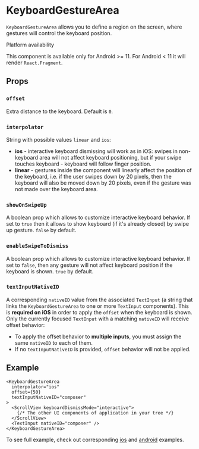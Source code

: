 # KeyboardGestureArea

`KeyboardGestureArea` allows you to define a region on the screen, where gestures will control the keyboard position.

Platform availability

This component is available only for Android >= 11. For Android < 11 it will render `React.Fragment`.

## Props[​](/react-native-keyboard-controller/pr-preview/pr-997/docs/api/keyboard-gesture-area.md#props "Direct link to Props")

### `offset`[​](/react-native-keyboard-controller/pr-preview/pr-997/docs/api/keyboard-gesture-area.md#offset "Direct link to offset")

Extra distance to the keyboard. Default is `0`.

### `interpolator`[​](/react-native-keyboard-controller/pr-preview/pr-997/docs/api/keyboard-gesture-area.md#interpolator- "Direct link to interpolator-")

String with possible values `linear` and `ios`:

* **ios** - interactive keyboard dismissing will work as in iOS: swipes in non-keyboard area will not affect keyboard positioning, but if your swipe touches keyboard - keyboard will follow finger position.
* **linear** - gestures inside the component will linearly affect the position of the keyboard, i.e. if the user swipes down by 20 pixels, then the keyboard will also be moved down by 20 pixels, even if the gesture was not made over the keyboard area.

### `showOnSwipeUp`[​](/react-native-keyboard-controller/pr-preview/pr-997/docs/api/keyboard-gesture-area.md#showonswipeup- "Direct link to showonswipeup-")

A boolean prop which allows to customize interactive keyboard behavior. If set to `true` then it allows to show keyboard (if it's already closed) by swipe up gesture. `false` by default.

### `enableSwipeToDismiss`[​](/react-native-keyboard-controller/pr-preview/pr-997/docs/api/keyboard-gesture-area.md#enableswipetodismiss- "Direct link to enableswipetodismiss-")

A boolean prop which allows to customize interactive keyboard behavior. If set to `false`, then any gesture will not affect keyboard position if the keyboard is shown. `true` by default.

### `textInputNativeID`[​](/react-native-keyboard-controller/pr-preview/pr-997/docs/api/keyboard-gesture-area.md#textinputnativeid- "Direct link to textinputnativeid-")

A corresponding `nativeID` value from the associated `TextInput` (a string that links the `KeyboardGestureArea` to one or more `TextInput` components). This is **required on iOS** in order to apply the `offset` when the keyboard is shown. Only the currently focused `TextInput` with a matching `nativeID` will receive offset behavior:

* To apply the offset behavior to **multiple inputs**, you must assign the same `nativeID` to each of them.
* If no `textInputNativeID` is provided, `offset` behavior will not be applied.

## Example[​](/react-native-keyboard-controller/pr-preview/pr-997/docs/api/keyboard-gesture-area.md#example "Direct link to Example")

```
<KeyboardGestureArea
  interpolator="ios"
  offset={50}
  textInputNativeID="composer"
>
  <ScrollView keyboardDismissMode="interactive">
    {/* The other UI components of application in your tree */}
  </ScrollView>
  <TextInput nativeID="composer" />
</KeyboardGestureArea>
```

To see full example, check out corresponding [ios](https://github.com/kirillzyusko/react-native-keyboard-controller/tree/main/example/src/screens/Examples/InteractiveKeyboardIOS/index.tsx) and [android](https://github.com/kirillzyusko/react-native-keyboard-controller/tree/main/example/src/screens/Examples/InteractiveKeyboard/index.tsx) examples.
